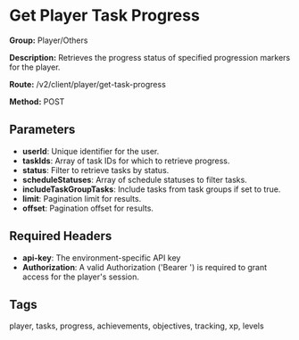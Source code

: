 # Get Player Task Progress

**Group:** Player/Others

**Description:** Retrieves the progress status of specified progression markers for the player.

**Route:** /v2/client/player/get-task-progress

**Method:** POST

## Parameters

- **userId**: Unique identifier for the user.
- **taskIds**: Array of task IDs for which to retrieve progress.
- **status**: Filter to retrieve tasks by status.
- **scheduleStatuses**: Array of schedule statuses to filter tasks.
- **includeTaskGroupTasks**: Include tasks from task groups if set to true.
- **limit**: Pagination limit for results.
- **offset**: Pagination offset for results.

## Required Headers

- **api-key**: The environment-specific API key
- **Authorization**: A valid Authorization ('Bearer <token>') is required to grant access for the player's session.

## Tags

player, tasks, progress, achievements, objectives, tracking, xp, levels
